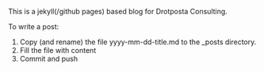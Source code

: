 This is a jekyll(/github pages) based blog for Drotposta Consulting.

To write a post:

1. Copy (and rename) the file yyyy-mm-dd-title.md to the _posts directory.
2. Fill the file with content
3. Commit and push
